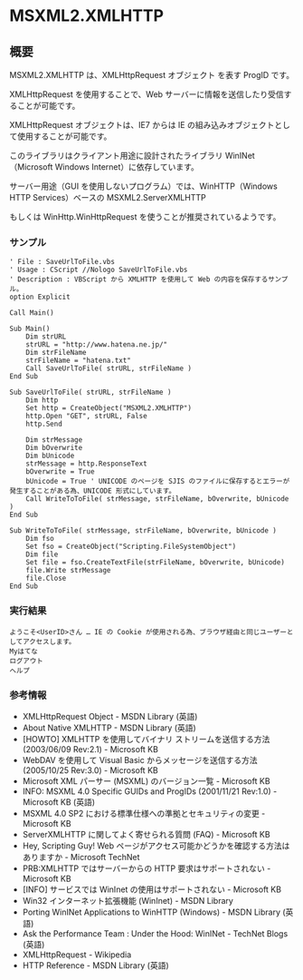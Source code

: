 # MSXML2.XMLHTTP
## 概要
MSXML2.XMLHTTP は、XMLHttpRequest オブジェクト を表す ProgID です。

XMLHttpRequest を使用することで、Web サーバーに情報を送信したり受信することが可能です。

XMLHttpRequest オブジェクトは、IE7 からは IE の組み込みオブジェクトとして使用することが可能です。

このライブラリはクライアント用途に設計されたライブラリ WinINet（Microsoft Windows Internet）に依存しています。

サーバー用途（GUI を使用しないプログラム）では、WinHTTP（Windows HTTP Services）ベースの MSXML2.ServerXMLHTTP

もしくは WinHttp.WinHttpRequest を使うことが推奨されているようです。

### サンプル
```vbscript
' File : SaveUrlToFile.vbs
' Usage : CScript //Nologo SaveUrlToFile.vbs
' Description : VBScript から XMLHTTP を使用して Web の内容を保存するサンプル。
option Explicit

Call Main()

Sub Main()
    Dim strURL
    strURL = "http://www.hatena.ne.jp/"
    Dim strFileName
    strFileName = "hatena.txt"
    Call SaveUrlToFile( strURL, strFileName )
End Sub

Sub SaveUrlToFile( strURL, strFileName )
    Dim http
    Set http = CreateObject("MSXML2.XMLHTTP") 
    http.Open "GET", strURL, False
    http.Send

    Dim strMessage
    Dim bOverwrite
    Dim bUnicode
    strMessage = http.ResponseText
    bOverwrite = True
    bUnicode = True ' UNICODE のページを SJIS のファイルに保存するとエラーが発生することがある為、UNICODE 形式にしています。
    Call WriteToToFile( strMessage, strFileName, bOverwrite, bUnicode )
End Sub

Sub WriteToToFile( strMessage, strFileName, bOverwrite, bUnicode )
    Dim fso
    Set fso = CreateObject("Scripting.FileSystemObject")
    Dim file
    Set file = fso.CreateTextFile(strFileName, bOverwrite, bUnicode)
    file.Write strMessage
    file.Close
End Sub
```

### 実行結果
```
ようこそ<UserID>さん … IE の Cookie が使用される為、ブラウザ経由と同じユーザーとしてアクセスします。
Myはてな
ログアウト
ヘルプ
```

### 参考情報
- XMLHttpRequest Object - MSDN Library (英語)
- About Native XMLHTTP - MSDN Library (英語)
- [HOWTO] XMLHTTP を使用してバイナリ ストリームを送信する方法 (2003/06/09 Rev:2.1) - Microsoft KB
- WebDAV を使用して Visual Basic からメッセージを送信する方法 (2005/10/25 Rev:3.0) - Microsoft KB
- Microsoft XML パーサー (MSXML) のバージョン一覧 - Microsoft KB
- INFO: MSXML 4.0 Specific GUIDs and ProgIDs (2001/11/21 Rev:1.0) - Microsoft KB (英語)
- MSXML 4.0 SP2 における標準仕様への準拠とセキュリティの変更 - Microsoft KB
- ServerXMLHTTP に関してよく寄せられる質問 (FAQ) - Microsoft KB
- Hey, Scripting Guy! Web ページがアクセス可能かどうかを確認する方法はありますか - Microsoft TechNet
- PRB:XMLHTTP ではサーバーからの HTTP 要求はサポートされない - Microsoft KB
- [INFO] サービスでは WinInet の使用はサポートされない - Microsoft KB
- Win32 インターネット拡張機能 (WinInet) - MSDN Library
- Porting WinINet Applications to WinHTTP (Windows) - MSDN Library (英語)
- Ask the Performance Team : Under the Hood: WinINet - TechNet Blogs (英語)
- XMLHttpRequest - Wikipedia
- HTTP Reference - MSDN Library (英語)
